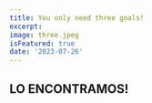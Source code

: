 ```yaml
---
title: You only need three goals!
excerpt: 
image: three.jpeg
isFeatured: true
date: '2023-07-26'
---
```


## LO ENCONTRAMOS!

